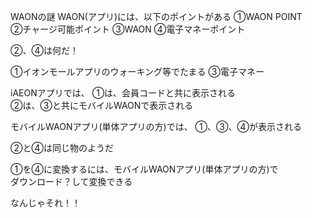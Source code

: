 WAONの謎 WAON(アプリ)には、以下のポイントがある ①WAON POINT  
②チャージ可能ポイント ③WAON ④電子マネーポイント  

②、④は何だ！

①イオンモールアプリのウォーキング等でたまる ③電子マネー

iAEONアプリでは、 ①は、会員コードと共に表示される  
②は、③と共にモバイルWAONで表示される  

モバイルWAONアプリ(単体アプリの方)では、 ①、③、④が表示される

②と④は同じ物のようだ

①を④に変換するには、モバイルWAONアプリ(単体アプリの方)で  
ダウンロード？して変換できる  

なんじゃそれ！！